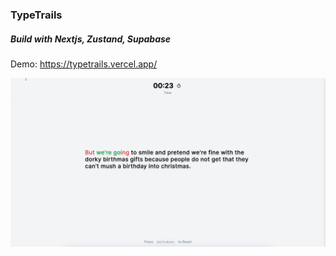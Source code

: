 ### TypeTrails

##### Build with Nextjs, Zustand, Supabase

Demo: https://typetrails.vercel.app/

![screenshot](screenshot.png)
